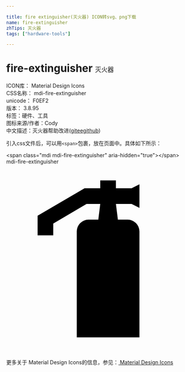 ```yaml
---

title: fire extinguisher(灭火器) ICON转svg、png下载
name: fire-extinguisher
zhTips: 灭火器
tags: ["hardware-tools"]

---
```


# fire-extinguisher  <small style="font-size: 60%;font-weight: 100">灭火器</small>


<div class="detail-page">
<p>
<span>
ICON库：
<span class="badge-secondary badge">Material Design Icons</span> 
</span>
<br/>
<span>
CSS名称：
<span class="badge-secondary badge">mdi-fire-extinguisher</span> 
</span>
<br/>
<span>
unicode：
<span class="badge-secondary badge">F0EF2</span> 
<copy-btn content='F0EF2' btn-title=""></copy-btn>
<copy-btn :content='String.fromCodePoint(parseInt("F0EF2", 16))' btn-title="复制U"></copy-btn>
</span>
<br/>
<span>
版本：
<span class="badge-secondary badge">3.8.95</span> 
</span><br/><span>标签：<span class="badge-light badge"><router-link to="/tags/hardware-tools.html">硬件、工具</router-link></span></span>
<br/>
<span>图标来源/作者：<span class="badge-light badge">Cody</span></span> 
<br/>
<span class="zh-detail">中文描述：<span class="badge-primary badge">灭火器</span><span class="help-link"><span>帮助改进</span>(<a href="https://gitee.com/liuwave/icon-helper/edit/master/json/material/fire-extinguisher.json" target="_blank" rel="noopener noreferrer">gitee</a><a href="https://github.com/liuwave/icon-helper/edit/master/json/material/fire-extinguisher.json" target="_blank" rel="noopener noreferrer">github</a></span>)</span><br/>
</p>
</div>
<div class="alert alert-dark">
  <i class="mdi mdi-fire-extinguisher mdi-48px"></i>
  <i class="mdi mdi-fire-extinguisher mdi-36px"></i>
  <i class="mdi mdi-fire-extinguisher mdi-24px"></i>
  <i class="mdi mdi-fire-extinguisher mdi-18px"></i>
</div>
<div>
  <p>引入css文件后，可以用<code>&lt;span&gt;</code>包裹，放在页面中。具体如下所示：    
  </p>
  <div class="alert alert-primary" style="font-size: 14px">
    &lt;span class="mdi mdi-fire-extinguisher" aria-hidden="true"&gt;&lt;/span&gt;
    <copy-btn content='<span class="mdi mdi-fire-extinguisher" aria-hidden="true"></span>'></copy-btn>
  </div>
  <div class="alert alert-secondary">
    <i class="mdi mdi-fire-extinguisher"
    style="font-size: 24px"
    aria-hidden="true"></i> mdi-fire-extinguisher
    <copy-btn content="mdi-fire-extinguisher" btn-title="复制图标名称"></copy-btn>
  </div>
</div>
<div id="svg" class="svg-wrap">
<svg xmlns="http://www.w3.org/2000/svg" viewBox="0 0 24 24"><path d="M10.5,7H11.75L12,5H10.25L6,7.5V9H4V6.5L10,3H12V2H14V3H16L17,2.5V5.5L16,5H14L14.25,7H15.5A1.5,1.5 0 0,1 17,8.5V22H9V8.5A1.5,1.5 0 0,1 10.5,7Z" /></svg>
</div>
<detail full-name='mdi-fire-extinguisher'></detail>
    
<div><p>更多关于 Material Design Icons的信息，参见：<a target="_blank" href="https://iconhelper.cn/material.html"> Material Design Icons</a>
</p></div>
